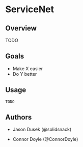 # ServiceNet

## Overview

TODO

## Goals

- Make X easier
- Do Y better

## Usage

```
TODO
```

## Authors

- Jason Dusek (@solidsnack)

- Connor Doyle (@ConnorDoyle)
